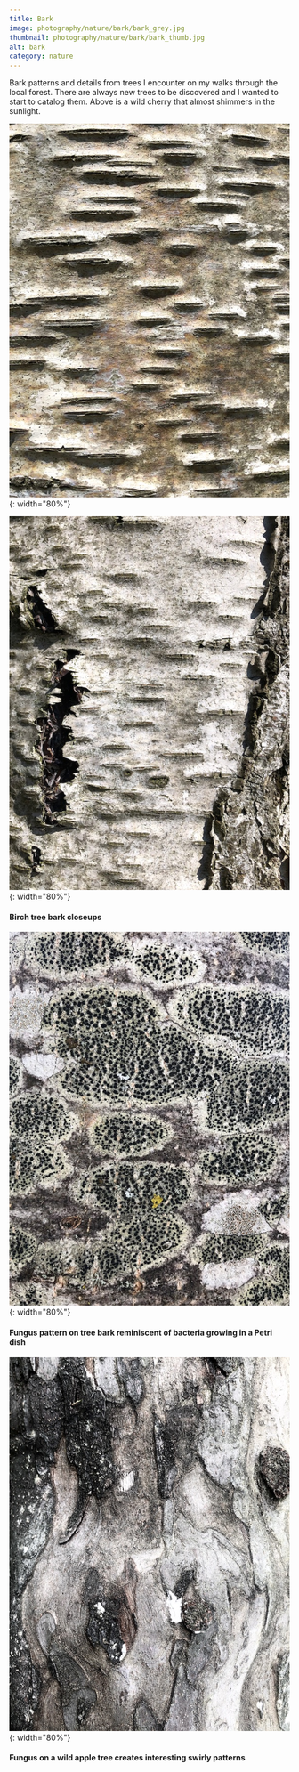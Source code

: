 ```yaml
---
title: Bark
image: photography/nature/bark/bark_grey.jpg
thumbnail: photography/nature/bark/bark_thumb.jpg
alt: bark
category: nature
---
```


Bark patterns and details from trees I encounter on my walks through the local forest. There are always new trees to be discovered and I wanted to start to catalog them. Above is a wild cherry that almost shimmers in the sunlight.

![birch tree bark](./assets/img/photography/nature/bark/bark_brown.jpg){: width="80%"}

![birch tree bark](./assets/img/photography/nature/bark/bark_white.jpg){: width="80%"}

#### Birch tree bark closeups

![tree bark fungus](./assets/img/photography/nature/bark/bark_circles.jpg){: width="80%"}

#### Fungus pattern on tree bark reminiscent of bacteria growing in a Petri dish

![tree bark](./assets/img/photography/nature/bark/bark_swirls.jpg){: width="80%"}

#### Fungus on a wild apple tree creates interesting swirly patterns
